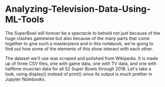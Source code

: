 # Analyzing-Television-Data-Using-ML-Tools
The SuperBowl will forever be a spectacle to behold not just because of the huge clashes gamewise but also because of the many parts that come together to give such a masterpiece and in this notebook, we're going to find out how some of the elements of this show interact with each other.

The dataset we'll use was scraped and polished from Wikipedia. It is made up of three CSV files, one with game data, one with TV data, and one with halftime musician data for all 52 Super Bowls through 2018. Let's take a look, using display() instead of print() since its output is much prettier in Jupyter Notebooks.
